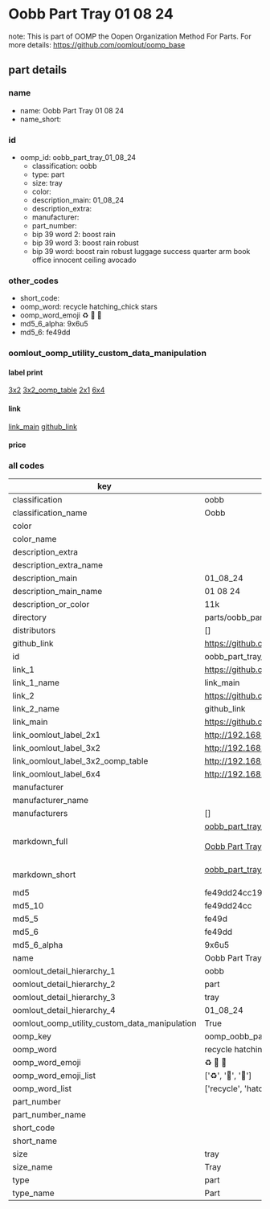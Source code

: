 # Oobb Part Tray 01 08 24  

note: This is part of OOMP the Oopen Organization Method For Parts. For more details: https://github.com/oomlout/oomp_base

##  part details





### name
* name: Oobb Part Tray 01 08 24
* name_short: 
### id
* oomp_id: oobb_part_tray_01_08_24
  * classification: oobb
  * type: part
  * size: tray
  * color: 
  * description_main: 01_08_24
  * description_extra: 
  * manufacturer: 
  * part_number: 
  * bip 39 word 2: boost rain
  * bip 39 word 3: boost rain robust
  * bip 39 word: boost rain robust luggage success quarter arm book office innocent ceiling avocado

### other_codes
* short_code: 
* oomp_word: recycle hatching_chick stars
* oomp_word_emoji :recycle: :hatching_chick: :stars:
* md5_6_alpha: 9x6u5
* md5_6: fe49dd






### oomlout_oomp_utility_custom_data_manipulation
#### label print
[3x2](http://192.168.1.245:1112/?label=oomp%209x6u5)
[3x2_oomp_table](http://192.168.1.107:1112/?label=oomp%209x6u5)
[2x1](http://192.168.1.242:1112/?label=oomp%209x6u5)
[6x4](http://192.168.1.55:1112/?label=oomp%209x6u5)    

#### link

[link_main](https://github.com/oomlout/oomlout_oomp_current_version_messy/tree/main/parts/oobb_part_tray_01_08_24) [github_link](https://github.com/oomlout/oomlout_oomp_part_src/tree/main/parts/oobb_part_tray_01_08_24)                             

#### price







### all codes 
| key | value |  
| --- | --- |  
| classification | oobb |  
| classification_name | Oobb |  
| color |  |  
| color_name |  |  
| description_extra |  |  
| description_extra_name |  |  
| description_main | 01_08_24 |  
| description_main_name | 01 08 24 |  
| description_or_color | 11k |  
| directory | parts/oobb_part_tray_01_08_24 |  
| distributors | [] |  
| github_link | https://github.com/oomlout/oomlout_oomp_part_src/tree/main/parts/oobb_part_tray_01_08_24 |  
| id | oobb_part_tray_01_08_24 |  
| link_1 | https://github.com/oomlout/oomlout_oomp_current_version_messy/tree/main/parts/oobb_part_tray_01_08_24 |  
| link_1_name | link_main |  
| link_2 | https://github.com/oomlout/oomlout_oomp_part_src/tree/main/parts/oobb_part_tray_01_08_24 |  
| link_2_name | github_link |  
| link_main | https://github.com/oomlout/oomlout_oomp_current_version_messy/tree/main/parts/oobb_part_tray_01_08_24 |  
| link_oomlout_label_2x1 | http://192.168.1.242:1112/?label=oomp%209x6u5 |  
| link_oomlout_label_3x2 | http://192.168.1.245:1112/?label=oomp%209x6u5 |  
| link_oomlout_label_3x2_oomp_table | http://192.168.1.107:1112/?label=oomp%209x6u5 |  
| link_oomlout_label_6x4 | http://192.168.1.55:1112/?label=oomp%209x6u5 |  
| manufacturer |  |  
| manufacturer_name |  |  
| manufacturers | [] |  
| markdown_full | [oobb_part_tray_01_08_24](https://github.com/oomlout/oomlout_oomp_current_version_messy/tree/main/parts/oobb_part_tray_01_08_24)<br>[](https://github.com/oomlout/oomlout_oomp_current_version_messy/tree/main/parts/oobb_part_tray_01_08_24)<br>[Oobb Part Tray 01 08 24](https://github.com/oomlout/oomlout_oomp_current_version_messy/tree/main/parts/oobb_part_tray_01_08_24)<br><br> |  
| markdown_short | [oobb_part_tray_01_08_24](https://github.com/oomlout/oomlout_oomp_current_version_messy/tree/main/parts/oobb_part_tray_01_08_24)<br><br> |  
| md5 | fe49dd24cc198176bdec284d76ac40cd |  
| md5_10 | fe49dd24cc |  
| md5_5 | fe49d |  
| md5_6 | fe49dd |  
| md5_6_alpha | 9x6u5 |  
| name | Oobb Part Tray 01 08 24 |  
| oomlout_detail_hierarchy_1 | oobb |  
| oomlout_detail_hierarchy_2 | part |  
| oomlout_detail_hierarchy_3 | tray |  
| oomlout_detail_hierarchy_4 | 01_08_24 |  
| oomlout_oomp_utility_custom_data_manipulation | True |  
| oomp_key | oomp_oobb_part_tray_01_08_24 |  
| oomp_word | recycle hatching_chick stars |  
| oomp_word_emoji | :recycle: :hatching_chick: :stars: |  
| oomp_word_emoji_list | [':recycle:', ':hatching_chick:', ':stars:'] |  
| oomp_word_list | ['recycle', 'hatching_chick', 'stars'] |  
| part_number |  |  
| part_number_name |  |  
| short_code |  |  
| short_name |  |  
| size | tray |  
| size_name | Tray |  
| type | part |  
| type_name | Part |  

